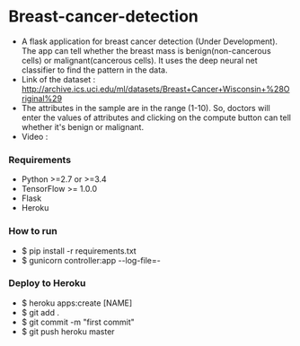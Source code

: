 # Breast-cancer-detection

* A flask application for breast cancer detection (Under Development). The app can tell whether the breast mass is benign(non-cancerous cells) or malignant(cancerous cells). It uses the deep neural net classifier to find the pattern in the data.
* Link of the dataset : http://archive.ics.uci.edu/ml/datasets/Breast+Cancer+Wisconsin+%28Original%29
* The attributes in the sample are in the range (1-10). So, doctors will enter the values of attributes and clicking on the compute button can tell whether it's benign or malignant.
* Video :   

### Requirements ###

* Python >=2.7 or >=3.4
* TensorFlow >= 1.0.0
* Flask
* Heroku

### How to run ###

* $ pip install -r requirements.txt
* $ gunicorn controller:app --log-file=-

### Deploy to Heroku ###

* $ heroku apps:create [NAME]
* $ git add .
* $ git commit -m "first commit"
* $ git push heroku master
